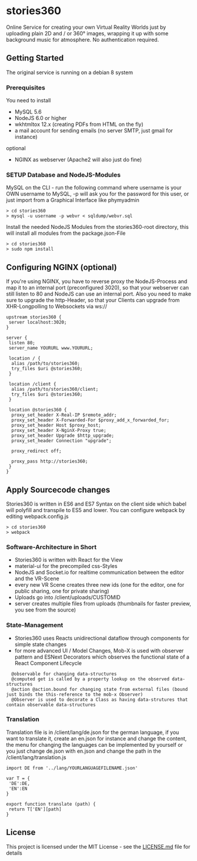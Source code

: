 # stories360

Online Service for creating your own Virtual Reality Worlds just by uploading plain 2D and / or 360° images, wrapping it up with some background music for atmosphere. No authentication required.

## Getting Started

The original service is running on a debian 8 system

### Prerequisites

You need to install

* MySQL 5.6
* NodeJS 6.0 or higher
* wkhtmltox 12.x (creating PDFs from HTML on the fly)
* a mail account for sending emails (no server SMTP, just gmail for instance)

optional
* NGINX as webserver (Apache2 will also just do fine)


### SETUP Database and NodeJS-Modules

MySQL 
on the CLI - run the following command where username is your OWN username to MySQL, -p will ask you for the password for this user,
or just import from a Graphical Interface like phymyadmin

```
> cd stories360
> mysql -u username -p webvr < sqldump/webvr.sql
```

Install the needed NodeJS Modules from the stories360-root directory, this will install all modules from the package.json-File

```
> cd stories360
> sudo npm install
```

## Configuring NGINX (optional)

If you're using NGINX, you have to reverse proxy the NodeJS-Process and map it to an internal port (preconfigured 3020), so that your webserver can still listen to 80 and NodeJS can use an internal port. Also you need to make sure to upgrade the http-Header, so that your Clients can upgrade from XHR-Longpolling to Websockets via ws://

```
upstream stories360 {
 server localhost:3020;
}
 
server {
 listen 80;
 server_name YOURURL www.YOURURL;
 
 location / {
  alias /path/to/stories360;
  try_files $uri @stories360;
 }
 
 location /client {
  alias /path/to/stories360/client;
  try_files $uri @stories360;
 }
 
 location @stories360 {
  proxy_set_header X-Real-IP $remote_addr;
  proxy_set_header X-Forwarded-For $proxy_add_x_forwarded_for;
  proxy_set_header Host $proxy_host;
  proxy_set_header X-NginX-Proxy true;
  proxy_set_header Upgrade $http_upgrade;
  proxy_set_header Connection "upgrade";
 
  proxy_redirect off;
  
  proxy_pass http://stories360;
 }
}
```

## Apply Sourcecode changes

Stories360 is written in ES6 and ES7 Syntax on the client side which babel will polyfill and transpile to ES5 and lower. You can configure webpack by editing webpack.config.js 

```
> cd stories360
> webpack
```

### Software-Architecture in Short

* Stories360 is written with React for the View
* material-ui for the precompiled css-Styles
* NodeJS and Socket.io for realtime communication between the editor and the VR-Scene
* every new VR Scene creates three new ids (one for the editor, one for public sharing, one for private sharing)
* Uploads go into /client/uploads/CUSTOMID
* server creates multiple files from uploads (thumbnails for faster preview, you see from the source)

### State-Management

* Stories360 uses Reacts unidirectional dataflow through components for simple state changes
* for more advanced UI / Model Changes, Mob-X is used with observer pattern and ESNext Decorators which observes the
  functional state of a React Component Lifecycle
  
```
  @observable for changing data-structures
  @computed get is called by a property lookup on the observed data-structures
  @action @action.bound for changing state from external files (bound just binds the this-reference to the mob-x Observer)
  @Observer is used to decorate a Class as having data-strutures that contain observable data-structures
```

### Translation

Translation file is in /client/lang/de.json for the german language, if you want to translate it, create an en.json for instance and change the content, the menu for changing the languages can be implemented by yourself or you just change de.json with en.json and change the path in the /client/lang/translation.js

```
import DE from '../lang/YOURLANGUAGEFILENAME.json'

var T = {
 'DE':DE,
 'EN':EN
}

export function translate (path) {
 return T['EN'][path]
}
```



## License

This project is licensed under the MIT License - see the [LICENSE.md](LICENSE.md) file for details



